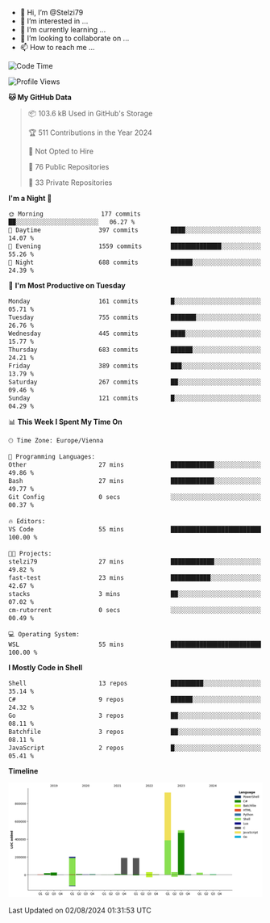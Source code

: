 - 👋 Hi, I’m @Stelzi79
- 👀 I’m interested in ...
- 🌱 I’m currently learning ...
- 💞️ I’m looking to collaborate on ...
- 📫 How to reach me ...

<!--START_SECTION:waka-->
![Code Time](http://img.shields.io/badge/Code%20Time-1%2C014%20hrs%2057%20mins-blue)

![Profile Views](http://img.shields.io/badge/Profile%20Views-0-blue)

**🐱 My GitHub Data** 

> 📦 103.6 kB Used in GitHub's Storage 
 > 
> 🏆 511 Contributions in the Year 2024
 > 
> 🚫 Not Opted to Hire
 > 
> 📜 76 Public Repositories 
 > 
> 🔑 33 Private Repositories 
 > 
**I'm a Night 🦉** 

```text
🌞 Morning                177 commits         ██░░░░░░░░░░░░░░░░░░░░░░░   06.27 % 
🌆 Daytime                397 commits         ████░░░░░░░░░░░░░░░░░░░░░   14.07 % 
🌃 Evening                1559 commits        ██████████████░░░░░░░░░░░   55.26 % 
🌙 Night                  688 commits         ██████░░░░░░░░░░░░░░░░░░░   24.39 % 
```
📅 **I'm Most Productive on Tuesday** 

```text
Monday                   161 commits         █░░░░░░░░░░░░░░░░░░░░░░░░   05.71 % 
Tuesday                  755 commits         ███████░░░░░░░░░░░░░░░░░░   26.76 % 
Wednesday                445 commits         ████░░░░░░░░░░░░░░░░░░░░░   15.77 % 
Thursday                 683 commits         ██████░░░░░░░░░░░░░░░░░░░   24.21 % 
Friday                   389 commits         ███░░░░░░░░░░░░░░░░░░░░░░   13.79 % 
Saturday                 267 commits         ██░░░░░░░░░░░░░░░░░░░░░░░   09.46 % 
Sunday                   121 commits         █░░░░░░░░░░░░░░░░░░░░░░░░   04.29 % 
```


📊 **This Week I Spent My Time On** 

```text
🕑︎ Time Zone: Europe/Vienna

💬 Programming Languages: 
Other                    27 mins             ████████████░░░░░░░░░░░░░   49.86 % 
Bash                     27 mins             ████████████░░░░░░░░░░░░░   49.77 % 
Git Config               0 secs              ░░░░░░░░░░░░░░░░░░░░░░░░░   00.37 % 

🔥 Editors: 
VS Code                  55 mins             █████████████████████████   100.00 % 

🐱‍💻 Projects: 
stelzi79                 27 mins             ████████████░░░░░░░░░░░░░   49.82 % 
fast-test                23 mins             ███████████░░░░░░░░░░░░░░   42.67 % 
stacks                   3 mins              ██░░░░░░░░░░░░░░░░░░░░░░░   07.02 % 
cm-rutorrent             0 secs              ░░░░░░░░░░░░░░░░░░░░░░░░░   00.49 % 

💻 Operating System: 
WSL                      55 mins             █████████████████████████   100.00 % 
```

**I Mostly Code in Shell** 

```text
Shell                    13 repos            █████████░░░░░░░░░░░░░░░░   35.14 % 
C#                       9 repos             ██████░░░░░░░░░░░░░░░░░░░   24.32 % 
Go                       3 repos             ██░░░░░░░░░░░░░░░░░░░░░░░   08.11 % 
Batchfile                3 repos             ██░░░░░░░░░░░░░░░░░░░░░░░   08.11 % 
JavaScript               2 repos             █░░░░░░░░░░░░░░░░░░░░░░░░   05.41 % 
```



**Timeline**

![Lines of Code chart](https://raw.githubusercontent.com/Stelzi79/Stelzi79/main/assets/bar_graph.png)


 Last Updated on 02/08/2024 01:31:53 UTC
<!--END_SECTION:waka-->

<!---
Stelzi79/Stelzi79 is a ✨ special ✨ repository because its `README.md` (this file) appears on your GitHub profile.
You can click the Preview link to take a look at your changes.
--->
